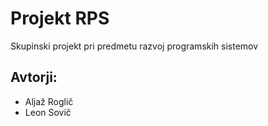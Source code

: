 # Projekt RPS
Skupinski projekt pri predmetu razvoj programskih sistemov

## Avtorji:
- Aljaž Roglič
- Leon Sovič

